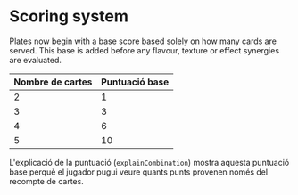 # Scoring system

Plates now begin with a base score based solely on how many cards are served.
This base is added before any flavour, texture or effect synergies are
evaluated.

| Nombre de cartes | Puntuació base |
|------------------|----------------|
| 2                | 1              |
| 3                | 3              |
| 4                | 6              |
| 5                | 10             |

L'explicació de la puntuació (`explainCombination`) mostra aquesta puntuació
base perquè el jugador pugui veure quants punts provenen només del recompte de
cartes.

